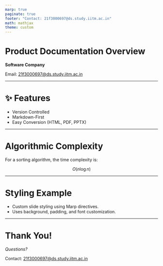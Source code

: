 ```yaml
---
marp: true
paginate: true
footer: "Contact: 21f3000697@ds.study.iitm.ac.in"
math: mathjax
theme: custom
---
```


<style>
section {
  font-family: "Arial", sans-serif;
}
section.title {
  background: linear-gradient(135deg, #4f46e5, #3b82f6);
  color: white;
  text-align: center;
}
section.styled {
  font-size: 28px;
  background: #e4f2fb;
  color: #1a232d;
  padding: 30px;
  border-radius: 12px;
}
footer {
  font-size: 14px;
  color: #555;
}
</style>

<!-- _class: title -->

# Product Documentation Overview

**Software Company**

Email: 21f3000697@ds.study.iitm.ac.in

---

<!-- _backgroundImage: url(https://images.unsplash.com/photo-1506744038136-46273834b3fb?auto=format&fit=crop&w=1600&q=80) -->
<!-- _backgroundSize: cover -->

# ✨ Features

- Version Controlled  
- Markdown-First  
- Easy Conversion (HTML, PDF, PPTX)  

---

# Algorithmic Complexity

For a sorting algorithm, the time complexity is:

$$
O(n \log n)
$$

---

<!-- _class: styled -->

# Styling Example

- Custom slide styling using Marp directives.  
- Uses background, padding, and font customization.  

---

# Thank You!

_Questions?_  

Contact: 21f3000697@ds.study.iitm.ac.in
